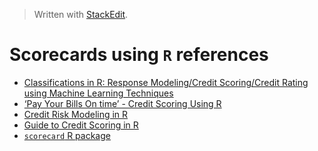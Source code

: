 


> Written with [StackEdit](https://stackedit.io/).

# Scorecards using `R` references

- [Classifications in R: Response Modeling/Credit Scoring/Credit Rating using Machine Learning Techniques](https://rstudio-pubs-static.s3.amazonaws.com/225209_df0130c5a0614790b6365676b9372c07.html#41_receiver_operating_characteristic(roc)_curve)
- [‘Pay Your Bills On time’ - Credit Scoring Using R](https://rpubs.com/Cartwheel/creditscoring)
- [Credit Risk Modeling in R](https://www.datacamp.com/courses/introduction-to-credit-risk-modeling-in-r)
- [Guide to Credit Scoring in R](https://cran.r-project.org/doc/contrib/Sharma-CreditScoring.pdf)
- [`scorecard`  R package](https://cran.r-project.org/web/packages/scorecard/scorecard.pdf)
<!--stackedit_data:
eyJoaXN0b3J5IjpbNzExOTc5Mjc2LC0zODM5NDQ3NDhdfQ==
-->